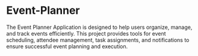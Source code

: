 # Event-Planner
The Event Planner Application is designed to help users organize, manage, and track events efficiently. This project provides tools for event scheduling, attendee management, task assignments, and notifications to ensure successful event planning and execution.

